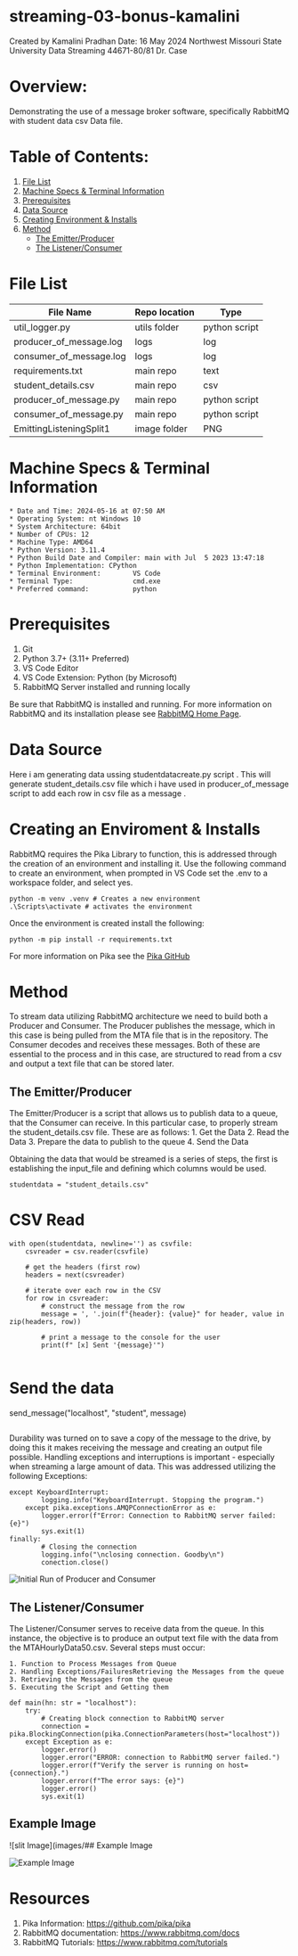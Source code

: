 # streaming-03-bonus-kamalini
Created by Kamalini Pradhan
Date: 16 May 2024
Northwest Missouri State University
Data Streaming 44671-80/81
Dr. Case

# Overview:
Demonstrating the use of a message broker software, specifically RabbitMQ with student data csv Data file. 

# Table of Contents:
1. [File List](File_List)
2. [Machine Specs & Terminal Information](Machine_Specs_&_Terminal_Information)
3. [Prerequisites](Prerequisites)
4. [Data Source](Data_Source)
5. [Creating Environment & Installs](Creating_an_Enviroment_&_Installs)
6. [Method](Method)
    - [The Emitter/Producer](The_Emitter/Producer)
    - [The Listener/Consumer](The_Listener/Consumer)



# File List
| File Name | Repo location | Type |
| ----- | ----- | -----|
| util_logger.py | utils folder | python script |
| producer_of_message.log | logs | log |
| consumer_of_message.log | logs | log |
| requirements.txt | main repo | text |
| student_details.csv | main repo | csv |
| producer_of_message.py | main repo | python script |
| consumer_of_message.py | main repo | python script |
| EmittingListeningSplit1 | image folder | PNG |


# Machine Specs & Terminal Information

    * Date and Time: 2024-05-16 at 07:50 AM
    * Operating System: nt Windows 10
    * System Architecture: 64bit
    * Number of CPUs: 12
    * Machine Type: AMD64
    * Python Version: 3.11.4
    * Python Build Date and Compiler: main with Jul  5 2023 13:47:18
    * Python Implementation: CPython
    * Terminal Environment:        VS Code
    * Terminal Type:               cmd.exe
    * Preferred command:           python

# Prerequisites
1. Git
2. Python 3.7+ (3.11+ Preferred)
3. VS Code Editor
4. VS Code Extension: Python (by Microsoft)
5. RabbitMQ Server installed and running locally

Be sure that RabbitMQ is installed and running. For more information on RabbitMQ and its installation please see [RabbitMQ Home Page](https://www.rabbitmq.com/).

# Data Source

Here i am generating data ussing studentdatacreate.py script . This will generate student_details.csv file which i have used in producer_of_message script to add each row in csv file as a message .


# Creating an Enviroment & Installs
RabbitMQ requires the Pika Library to function, this is addressed through the creation of an environment and installing it. Use the following command to create an environment, when prompted in VS Code set the .env to a workspace folder, and select yes.

```
python -m venv .venv # Creates a new environment
.\Scripts\activate # activates the environment
```

Once the environment is created install the following:
```
python -m pip install -r requirements.txt
```
For more information on Pika see the [Pika GitHub](https://github.com/pika/pika)

# Method 
To stream data utilizing RabbitMQ architecture we need to build both a Producer and Consumer. The Producer publishes the message, which in this case is being pulled from the MTA file that is in the repository. The Consumer decodes and receives these messages. Both of these are essential to the process and in this case, are structured to read from a csv and output a text file that can be stored later. 

## The Emitter/Producer
The Emitter/Producer is a script that allows us to publish data to a queue, that the Consumer can receive. In this particular case, to properly stream the student_details.csv file. These are as follows:
    1. Get the Data
    2. Read the Data
    3. Prepare the data to publish to the queue
    4. Send the Data

Obtaining the data that would be streamed is a series of steps, the first is establishing the input_file and defining which columns would be used. 

```
studentdata = "student_details.csv"

```
# CSV Read
    with open(studentdata, newline='') as csvfile:
        csvreader = csv.reader(csvfile)
    
        # get the headers (first row)
        headers = next(csvreader)
    
        # iterate over each row in the CSV
        for row in csvreader:
            # construct the message from the row
            message = ', '.join(f"{header}: {value}" for header, value in zip(headers, row))
        
            # print a message to the console for the user
            print(f" [x] Sent '{message}'")
            
```
```
# Send the data 
send_message("localhost", "student", message)
```

```
Durability was turned on to save a copy of the message to the drive, by doing this it makes receiving the message and creating an output file possible. Handling exceptions and interruptions is important - especially when streaming a large amount of data. This was addressed utilizing the following Exceptions:

```
except KeyboardInterrupt:
        logging.info("KeyboardInterrupt. Stopping the program.")
    except pika.exceptions.AMQPConnectionError as e:
        logger.error(f"Error: Connection to RabbitMQ server failed: {e}")
        sys.exit(1)
finally:
        # Closing the connection
        logging.info("\nclosing connection. Goodby\n")
        conection.close()
```

![Initial Run of Producer and Consumer](/images/EmittingListeningSplit1.PNG)

## The Listener/Consumer
The Listener/Consumer serves to receive data from the queue. In this instance, the objective is to produce an output text file with the data from the MTAHourlyData50.csv. Several steps must occur:
    
    1. Function to Process Messages from Queue
    2. Handling Exceptions/FailuresRetrieving the Messages from the queue
    3. Retrieving the Messages from the queue
    5. Executing the Script and Getting them


```
def main(hn: str = "localhost"):
    try:
        # Creating block connection to RabbitMQ server
        connection = pika.BlockingConnection(pika.ConnectionParameters(host="localhost"))
    except Exception as e:
        logger.error()
        logger.error("ERROR: connection to RabbitMQ server failed.")
        logger.error(f"Verify the server is running on host={connection}.")
        logger.error(f"The error says: {e}")
        logger.error()
        sys.exit(1)
```
## Example Image

![slit Image](images/## Example Image

![Example Image](images/EmittingListeningSplit1.png)

# Resources
1. Pika Information: https://github.com/pika/pika
2. RabbitMQ documentation: https://www.rabbitmq.com/docs
3. RabbitMQ Tutorials: https://www.rabbitmq.com/tutorials
